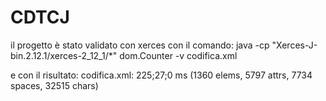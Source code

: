 # CDTCJ

il progetto è stato validato con xerces con il comando: java -cp "Xerces-J-bin.2.12.1/xerces-2_12_1/*" dom.Counter -v codifica.xml

e con il risultato: 
codifica.xml: 225;27;0 ms (1360 elems, 5797 attrs, 7734 spaces, 32515 chars)
